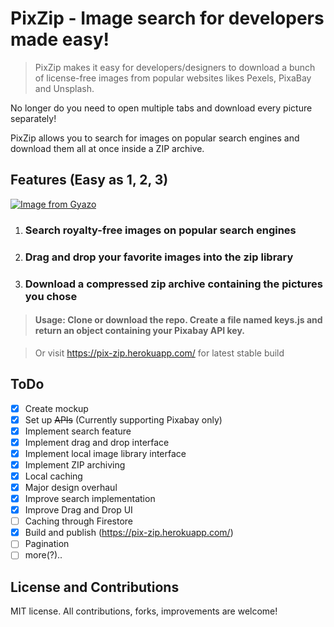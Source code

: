 # PixZip - Image search for developers made easy!

> PixZip makes it easy for developers/designers to download a bunch of license-free images from popular websites likes Pexels, PixaBay and Unsplash.

No longer do you need to open multiple tabs and download every picture separately!

PixZip allows you to search for images on popular search engines and download them all at once inside a ZIP archive.

## Features (Easy as 1, 2, 3)

[![Image from Gyazo](https://i.gyazo.com/cb8583d314cba209ed7ee27bda2d5601.gif)](https://gyazo.com/cb8583d314cba209ed7ee27bda2d5601)

1.  ### Search royalty-free images on popular search engines
2.  ### Drag and drop your favorite images into the zip library
3.  ### Download a compressed zip archive containing the pictures you chose

> #### Usage: Clone or download the repo. Create a file named keys.js and return an object containing your Pixabay API key.

> Or visit https://pix-zip.herokuapp.com/ for latest stable build

## ToDo

- [x] Create mockup
- [x] Set up ~~APIs~~ (Currently supporting Pixabay only)
- [x] Implement search feature
- [x] Implement drag and drop interface
- [x] Implement local image library interface
- [x] Implement ZIP archiving
- [x] Local caching
- [x] Major design overhaul
- [x] Improve search implementation
- [x] Improve Drag and Drop UI
- [ ] Caching through Firestore
- [x] Build and publish (https://pix-zip.herokuapp.com/)
- [ ] Pagination
- [ ] more(?)..

## License and Contributions

MIT license. All contributions, forks, improvements are welcome!
